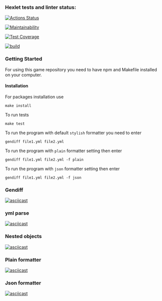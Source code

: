 ### Hexlet tests and linter status:

[![Actions Status](https://github.com/Dar1aK/backend-project-46/actions/workflows/hexlet-check.yml/badge.svg)](https://github.com/Dar1aK/backend-project-46/actions)

[![Maintainability](https://api.codeclimate.com/v1/badges/1e2b2f15e5087078dd56/maintainability)](https://codeclimate.com/github/Dar1aK/backend-project-46/maintainability)

[![Test Coverage](https://api.codeclimate.com/v1/badges/1e2b2f15e5087078dd56/test_coverage)](https://codeclimate.com/github/Dar1aK/backend-project-46/test_coverage)

[![build](https://github.com/Dar1aK/backend-project-46/actions/workflows/build.yml/badge.svg)](https://github.com/Dar1aK/backend-project-46/actions/workflows/build.yml)

### Getting Started

For using this game repository you need to have npm and Makefile installed on your computer.

#### Installation

For packages installation use

```
make install
```

To run tests

```
make test
```

To run the program with default `stylish` formatter you need to enter

```
gendiff file1.yml file2.yml
```

To run the program with `plain` formatter setting then enter

```
gendiff file1.yml file2.yml -f plain
```

To run the program with `json` formatter setting then enter

```
gendiff file1.yml file2.yml -f json
```

### Gendiff

[![asciicast](https://asciinema.org/a/FVew4qwyJMUF9a00rxnGLTxML.svg)](https://asciinema.org/a/FVew4qwyJMUF9a00rxnGLTxML)

### yml parse

[![asciicast](https://asciinema.org/a/AbvfKnml3ECvI9UeewX7v0qih.svg)](https://asciinema.org/a/AbvfKnml3ECvI9UeewX7v0qih)

### Nested objects

[![asciicast](https://asciinema.org/a/KqYSIFkKDdU8YjySIFOmTEiDY.svg)](https://asciinema.org/a/KqYSIFkKDdU8YjySIFOmTEiDY)

### Plain formatter

[![asciicast](https://asciinema.org/a/GU2PS4jjTYLROKCPMHSgkAN83.svg)](https://asciinema.org/a/GU2PS4jjTYLROKCPMHSgkAN83)

### Json formatter

[![asciicast](https://asciinema.org/a/C1Q94QIfNbkkCrHI27LyYpT5s.svg)](https://asciinema.org/a/C1Q94QIfNbkkCrHI27LyYpT5s)
